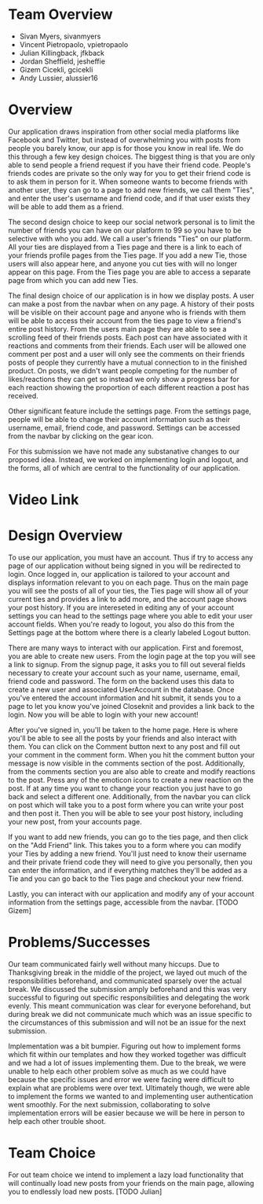 # Team Overview

* Sivan Myers, sivanmyers
* Vincent Pietropaolo, vpietropaolo
* Julian Killingback, jfkback
* Jordan Sheffield, jesheffie
* Gizem Cicekli, gcicekli
* Andy Lussier, alussier16

# Overview
Our application draws inspiration from other social media platforms like Facebook and Twitter, but instead of overwhelming you with posts from people you barely know, our app is for those you know in real life. We do this through a few key design choices. The biggest thing is that you are only able to send people a friend request if you have their friend code. People's friends codes are private so the only way for you to get their friend code is to ask them in person for it. When someone wants to become friends with another user, they can go to a page to add new friends, we call them "Ties", and enter the user's username and friend code, and if that user exists they will be able to add them as a friend.

The second design choice to keep our social network personal is to limit the number of friends you can have on our platform to 99 so you have to be selective with who you add. We call a user's friends "Ties" on our platform. All your ties are displayed from a Ties page and there is a link to each of your friends profile pages from the Ties page. If you add a new Tie, those users will also appear here, and anyone you cut ties with will no longer appear on this page. From the Ties page you are able to access a separate page from which you can add new Ties.

The final design choice of our application is in how we display posts. A user can make a post from the navbar when on any page. A history of their posts will be visible on their account page and anyone who is friends with them will be able to access their account from the ties page to view a friend's entire post history. From the users main page they are able to see a scrolling feed of their friends posts. Each post can have associated with it reactions and comments from their friends. Each user will be allowed one comment per post and a user will only see the comments on their friends posts of people they currently have a mutual connection to in the finished product. On posts, we didn't want people competing for the number of likes/reactions they can get so instead we only show a progress bar for each reaction showing the proportion of each different reaction a post has received.

Other significant feature include the settings page. From the settings page, people will be able to change their account information such as their username, email, friend code, and password. Settings can be accessed from the navbar by clicking on the gear icon.

For this submission we have not made any substanative changes to our proposed idea. Instead, we worked on implementing login and logout, and the forms, all of which are central to the functionality of our application.

# Video Link

# Design Overview
To use our application, you must have an account. Thus if try to access any page of our application without being signed in you will be redirected to login. Once logged in, our application is tailored to your account and displays information relevant to you on each page. Thus on the main page you will see the posts of all of your ties, the Ties page will show all of your current ties and provides a link to add more, and the account page shows your post history. If you are intereseted in editing any of your account settings you can head to the settings page where you able to edit your user account fields. When you're ready to logout, you also do this from the Settings page at the bottom where there is a clearly labeled Logout button.

There are many ways to interact with our application. First and foremost, you are able to create new users. From the login page at the top you will see a link to signup. From the signup page, it asks you to fill out several fields necessary to create your account such as your name, username, email, friend code and password. The form on the backend uses this data to create a new user and associated UserAccount in the database. Once you've entered the account information and hit submit, it sends you to a page to let you know you've joined Closeknit and provides a link back to the login. Now you will be able to login with your new account!

After you've signed in, you'll be taken to the home page. Here is where you'll be able to see all the posts by your friends and also interact with them. You can click on the Comment button next to any post and fill out your comment in the comment form. When you hit the comment button your message is now visible in the comments section of the post. Additionally, from the comments section you are also able to create and modify reactions to the post. Press any of the emoticon icons to create a new reaction on the post. If at any time you want to change your reaction you just have to go back and select a different one. Additionally, from the navbar you can click on post which will take you to a post form where you can write your post and then post it. Then you will be able to see your post history, including your new post, from your accounts page.

If you want to add new friends, you can go to the ties page, and then click on the "Add Friend" link. This takes you to a form where you can modify your Ties by adding a new friend. You'll just need to know their username and their private friend code they will need to give you personally, then you can enter the information, and if everything matches they'll be added as a Tie and you can go back to the Ties page and checkout your new friend.

Lastly, you can interact with our application and modify any of your account information from the settings page, accessible from the navbar. [TODO Gizem]

# Problems/Successes
Our team communicated fairly well without many hiccups. Due to Thanksgiving break in the middle of the project, we layed out much of the responsibilities beforehand, and communicated sparsely over the actual break. We discussed the submission amply beforehand and this was very successful to figuring out specific responsibilities and delegating the work evenly. This meant communication was clear for everyone beforehand, but during break we did not communicate much which was an issue specific to the circumstances of this submission and will not be an issue for the next submission.

Implementation was a bit bumpier. Figuring out how to implement forms which fit within our templates and how they worked together was difficult and we had a lot of issues implementing them. Due to the break, we were unable to help each other problem solve as much as we could have because the specific issues and error we were facing were difficult to explain what are problems were over text. Ultimately though, we were able to implement the forms we wanted to and implementing user authentication went smoothly. For the next submission, collaborating to solve implementation errors will be easier because we will be here in person to help each other trouble shoot.

# Team Choice
For out team choice we intend to implement a lazy load functionality that will continually load new posts from your friends on the main page, allowing you to endlessly load new posts. [TODO Julian]
